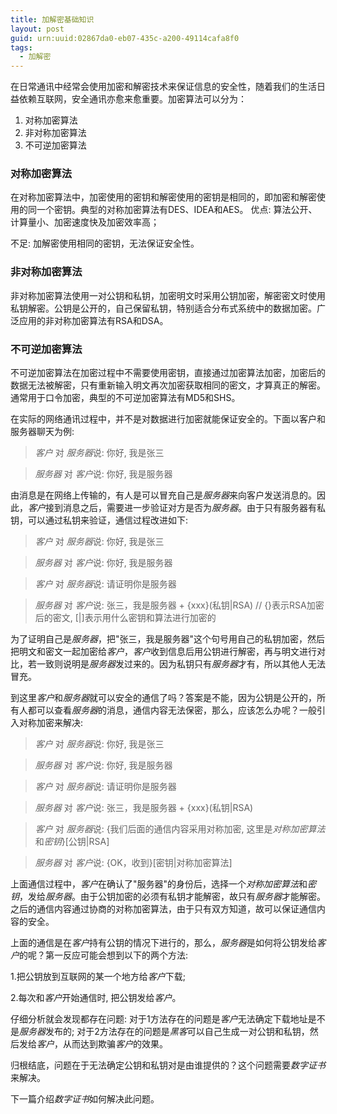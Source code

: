 ```yaml
---
title: 加解密基础知识
layout: post
guid: urn:uuid:02867da0-eb07-435c-a200-49114cafa8f0
tags:
  - 加解密
---
```


在日常通讯中经常会使用加密和解密技术来保证信息的安全性，随着我们的生活日益依赖互联网，安全通讯亦愈来愈重要。加密算法可以分为：

1. 对称加密算法
2. 非对称加密算法
3. 不可逆加密算法

### 对称加密算法
在对称加密算法中，加密使用的密钥和解密使用的密钥是相同的，即加密和解密使用的同一个密钥。典型的对称加密算法有DES、IDEA和AES。
优点: 算法公开、计算量小、加密速度快及加密效率高；

不足: 加解密使用相同的密钥，无法保证安全性。

### 非对称加密算法
非对称加密算法使用一对公钥和私钥，加密明文时采用公钥加密，解密密文时使用私钥解密。公钥是公开的，自己保留私钥，特别适合分布式系统中的数据加密。广泛应用的非对称加密算法有RSA和DSA。

### 不可逆加密算法
不可逆加密算法在加密过程中不需要使用密钥，直接通过加密算法加密，加密后的数据无法被解密，只有重新输入明文再次加密获取相同的密文，才算真正的解密。通常用于口令加密，典型的不可逆加密算法有MD5和SHS。

在实际的网络通讯过程中，并不是对数据进行加密就能保证安全的。下面以客户和服务器聊天为例: 

> *客户* 对 *服务器*说: 你好, 我是张三

> *服务器* 对 *客户*说: 你好, 我是服务器

由消息是在网络上传输的，有人是可以冒充自己是*服务器*来向客户发送消息的。因此，*客户*接到消息之后，需要进一步验证对方是否为*服务器*。由于只有服务器有私钥，可以通过私钥来验证，通信过程改进如下:

> *客户* 对 *服务器*说: 你好, 我是张三

> *服务器* 对 *客户*说: 你好, 我是服务器

> *客户* 对 *服务器*说: 请证明你是服务器

> *服务器* 对 *客户*说: 张三，我是服务器 + {xxx}(私钥|RSA)  // {}表示RSA加密后的密文, [|]表示用什么密钥和算法进行加密的

为了证明自己是*服务器*，把"张三，我是服务器"这个句号用自己的私钥加密，然后把明文和密文一起加密给*客户*，*客户*收到信息后用公钥进行解密，再与明文进行对比，若一致则说明是*服务器*发过来的。因为私钥只有*服务器*才有，所以其他人无法冒充。

到这里*客户*和*服务器*就可以安全的通信了吗？答案是不能，因为公钥是公开的，所有人都可以查看*服务器*的消息，通信内容无法保密，那么，应该怎么办呢？一般引入对称加密来解决:

> *客户* 对 *服务器*说: 你好, 我是张三

> *服务器* 对 *客户*说: 你好, 我是服务器

> *客户* 对 *服务器*说: 请证明你是服务器

> *服务器* 对 *客户*说: 张三，我是服务器 + {xxx}(私钥|RSA)

> *客户* 对 *服务器*说: {我们后面的通信内容采用对称加密, 这里是*对称加密算法*和*密钥*}[公钥|RSA]

> *服务器* 对 *客户*说: {OK，收到}[密钥|对称加密算法]

上面通信过程中，*客户*在确认了"服务器"的身份后，选择一个*对称加密算法*和*密钥*，发给*服务器*。由于公钥加密的必须有私钥才能解密，故只有*服务器*才能解密。之后的通信内容通过协商的对称加密算法，由于只有双方知道，故可以保证通信内容的安全。

上面的通信是在*客户*持有公钥的情况下进行的，那么，*服务器*是如何将公钥发给*客户*的呢？第一反应可能会想到以下的两个方法:

1.把公钥放到互联网的某一个地方给*客户*下载;

2.每次和*客户*开始通信时, 把公钥发给*客户*。

仔细分析就会发现都存在问题:
对于1方法存在的问题是*客户*无法确定下载地址是不是*服务器*发布的;
对于2方法存在的问题是*黑客*可以自己生成一对公钥和私钥，然后发给*客户*，从而达到欺骗*客户*的效果。

归根结底，问题在于无法确定公钥和私钥对是由谁提供的？这个问题需要*数字证书*来解决。

下一篇介绍*数字证书*如何解决此问题。
